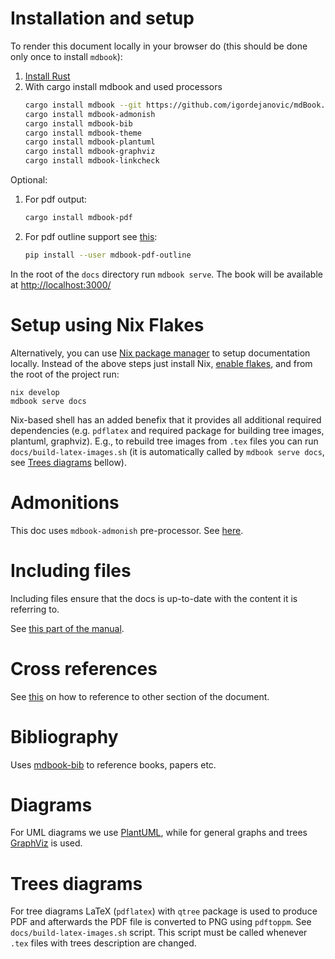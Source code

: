 # Installation and setup

To render this document locally in your browser do (this should be done only
once to install `mdbook`):

1. [Install Rust](https://doc.rust-lang.org/cargo/getting-started/installation.html)
2. With cargo install mdbook and used processors
   ```sh
   cargo install mdbook --git https://github.com/igordejanovic/mdBook.git --branch merged-prs
   cargo install mdbook-admonish
   cargo install mdbook-bib
   cargo install mdbook-theme
   cargo install mdbook-plantuml
   cargo install mdbook-graphviz
   cargo install mdbook-linkcheck
   ```

Optional:

1. For pdf output:
   ```sh
   cargo install mdbook-pdf
   ```
   
2. For pdf outline support see [this](https://github.com/HollowMan6/mdbook-pdf/issues/1#issuecomment-1366157949):
   ```sh
   pip install --user mdbook-pdf-outline
   ```

In the root of the `docs` directory run `mdbook serve`. The book will be available
at [http://localhost:3000/]()

# Setup using Nix Flakes

Alternatively, you can use [Nix package manager](https://nixos.org/) to setup
documentation locally. Instead of the above steps just install Nix, [enable
flakes](https://nixos.wiki/wiki/flakes), and from the root of the project run:

```
nix develop
mdbook serve docs
```

Nix-based shell has an added benefix that it provides all additional required
dependencies (e.g. `pdflatex` and required package for building tree images,
plantuml, graphviz). E.g., to rebuild tree images from `.tex` files you can run
`docs/build-latex-images.sh` (it is automatically called by `mdbook serve docs`,
see [Trees diagrams](#trees-diagrams) bellow).
  
# Admonitions

This doc uses `mdbook-admonish` pre-processor. See [here](https://tommilligan.github.io/mdbook-admonish/).

# Including files

Including files ensure that the docs is up-to-date with the content it is
referring to.

See [this part of the manual](https://rust-lang.github.io/mdBook/format/mdbook.html#including-files).

# Cross references

See [this](https://users.rust-lang.org/t/mdbook-how-to-use-cross-references/83713) on how to reference to other section of the document.

# Bibliography

Uses [mdbook-bib](https://github.com/francisco-perez-sorrosal/mdbook-bib) to reference books, papers etc.

# Diagrams

For UML diagrams we use [PlantUML](https://plantuml.com/), while for general graphs and trees
[GraphViz](https://graphviz.org/) is used.

# Trees diagrams

For tree diagrams LaTeX (`pdflatex`) with `qtree` package is used to produce PDF
and afterwards the PDF file is converted to PNG using `pdftoppm`. See
`docs/build-latex-images.sh` script. This script must be called whenever `.tex`
files with trees description are changed.

